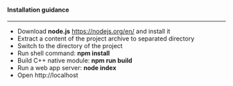 #### Installation guidance

---
- Download **node.js** https://nodejs.org/en/ and install it
- Extract a content of the project archive to separated directory
- Switch to the directory of the project
- Run shell command: **npm install**
- Build C++ native module: **npm run build**
- Run a web app server: **node index**
- Open http://localhost

